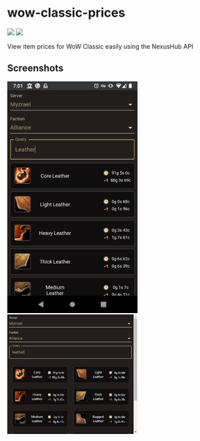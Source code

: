# wow-classic-prices
[![](https://img.shields.io/badge/-Donate-orange.svg?logo=Patreon&labelColor=7A7A7A)](https://www.patreon.com/bePatron?c=954360)
[![](https://img.shields.io/badge/-Donate-blue.svg?logo=Paypal&labelColor=7A7A7A)](https://paypal.me/TSedlar)

View item prices for WoW Classic easily using the NexusHub API

## Screenshots

<p>
  <img src="readme_assets/mobile.png" width="300" />
  <img src="readme_assets/desktop.png" width="300" />
</p>